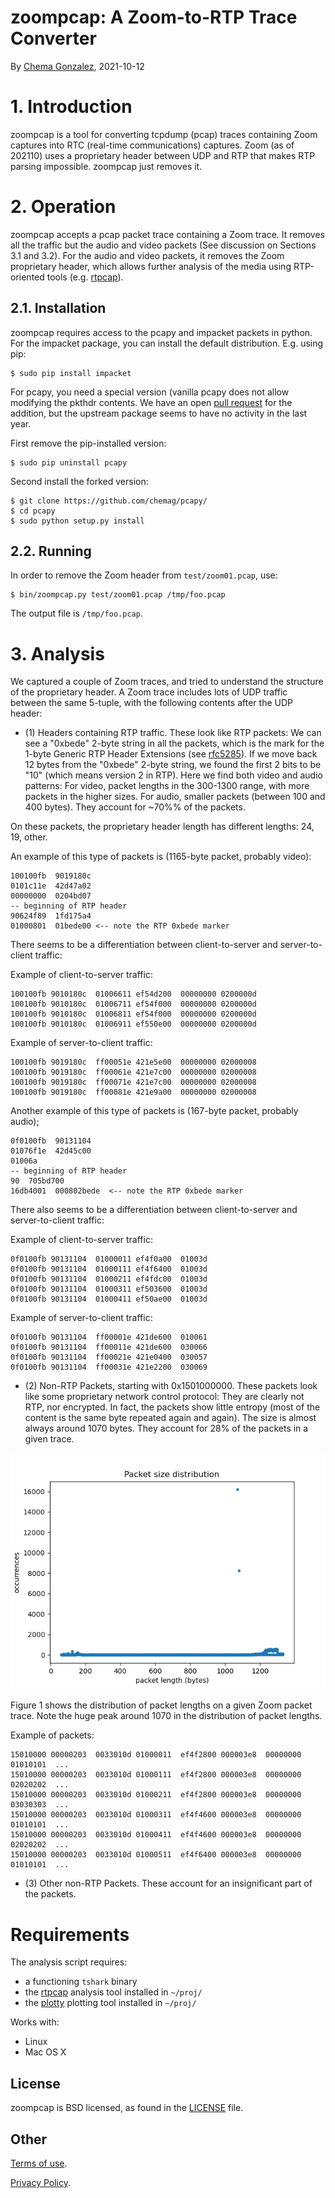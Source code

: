 # zoompcap: A Zoom-to-RTP Trace Converter

By [Chema Gonzalez](https://github.com/chemag), 2021-10-12


# 1. Introduction
zoompcap is a tool for converting tcpdump (pcap) traces containing Zoom captures into RTC (real-time communications) captures. Zoom (as of 202110) uses a proprietary header between UDP and RTP that makes RTP parsing impossible. zoompcap just removes it.


# 2. Operation

zoompcap accepts a pcap packet trace containing a Zoom trace. It removes all the traffic but the audio and video packets (See discussion on Sections 3.1 and 3.2). For the audio and video packets, it removes the Zoom proprietary header, which allows further analysis of the media using RTP-oriented tools (e.g. [rtpcap](https://github.com/chemag/rtpcap)).


## 2.1. Installation

zoompcap requires access to the pcapy and impacket packets in python. For the impacket package, you can install the default distribution. E.g. using pip:

```
$ sudo pip install impacket
```

For pcapy, you need a special version (vanilla pcapy does not allow modifying the pkthdr contents. We have an open [pull request](https://github.com/helpsystems/pcapy/pull/65) for the addition, but the upstream package seems to have no activity in the last year.

First remove the pip-installed version:

```
$ sudo pip uninstall pcapy
```

Second install the forked version:

```
$ git clone https://github.com/chemag/pcapy/
$ cd pcapy
$ sudo python setup.py install
```

## 2.2. Running

In order to remove the Zoom header from `test/zoom01.pcap`, use:

```
$ bin/zoompcap.py test/zoom01.pcap /tmp/foo.pcap
```

The output file is `/tmp/foo.pcap`.


# 3. Analysis
We captured a couple of Zoom traces, and tried to understand the structure of the proprietary header. A Zoom trace includes lots of UDP traffic between the same 5-tuple, with the following contents after the UDP header:

* (1) Headers containing RTP traffic. These look like RTP packets: We can see a "0xbede" 2-byte string in all the packets, which is the mark for the 1-byte Generic RTP Header Extensions (see [rfc5285](https://datatracker.ietf.org/doc/html/rfc5285)). If we move back 12 bytes from the "0xbede" 2-byte string, we found the first 2 bits to be "10" (which means version 2 in RTP). Here we find both video and audio patterns: For video, packet lengths in the 300-1300 range, with more packets in the higher sizes. For audio, smaller packets (between 100 and 400 bytes). They account for ~70%% of the packets.

On these packets, the proprietary header length has different lengths: 24, 19, other.

An example of this type of packets is (1165-byte packet, probably video):

```
100100fb  9019180c
0101c11e  42d47a02
00000000  0204bd07
-- beginning of RTP header
90624f89  1fd175a4
01000801  01bede00 <-- note the RTP 0xbede marker
```

There seems to be a differentiation between client-to-server and server-to-client traffic:

Example of client-to-server traffic:

```
100100fb 9010180c  01006611 ef54d200  00000000 0200000d
100100fb 9010180c  01006711 ef54f000  00000000 0200000d
100100fb 9010180c  01006811 ef54f000  00000000 0200000d
100100fb 9010180c  01006911 ef550e00  00000000 0200000d
```

Example of server-to-client traffic:
```
100100fb 9019180c  ff00051e 421e5e00  00000000 02000008
100100fb 9019180c  ff00061e 421e7c00  00000000 02000008
100100fb 9019180c  ff00071e 421e7c00  00000000 02000008
100100fb 9019180c  ff00081e 421e9a00  00000000 02000008
```

Another example of this type of packets is (167-byte packet, probably audio);

```
0f0100fb  90131104
01076f1e  42d45c00
01006a
-- beginning of RTP header
90  705bd700
16db4001  000802bede  <-- note the RTP 0xbede marker
```

There also seems to be a differentiation between client-to-server and server-to-client traffic:

Example of client-to-server traffic:

```
0f0100fb 90131104  01000011 ef4f0a00  01003d
0f0100fb 90131104  01000111 ef4f6400  01003d
0f0100fb 90131104  01000211 ef4fdc00  01003d
0f0100fb 90131104  01000311 ef503600  01003d
0f0100fb 90131104  01000411 ef50ae00  01003d
```

Example of server-to-client traffic:
```
0f0100fb 90131104  ff00001e 421de600  010061
0f0100fb 90131104  ff00011e 421de600  030066
0f0100fb 90131104  ff00021e 421e0400  030057
0f0100fb 90131104  ff00031e 421e2200  030069
```

* (2) Non-RTP Packets, starting with 0x1501000000. These packets look like some proprietary network control protocol: They are clearly not RTP, nor encrypted. In fact, the packets show little entropy (most of the content is the same byte repeated again and again). The size is almost always around 1070 bytes. They account for 28% of the packets in a given trace.

![Packet Length Distribution](analysis/atlas.zoom.pcap.packets.csv.distribution.png)

Figure 1 shows the distribution of packet lengths on a given Zoom packet trace. Note the huge peak around 1070 in the distribution of packet lengths.


Example of packets:
```
15010000 00000203  0033010d 01000011  ef4f2800 000003e8  00000000 01010101  ...
15010000 00000203  0033010d 01000111  ef4f2800 000003e8  00000000 02020202  ...
15010000 00000203  0033010d 01000211  ef4f2800 000003e8  00000000 03030303  ...
15010000 00000203  0033010d 01000311  ef4f4600 000003e8  00000000 01010101  ...
15010000 00000203  0033010d 01000411  ef4f4600 000003e8  00000000 02020202  ...
15010000 00000203  0033010d 01000511  ef4f6400 000003e8  00000000 01010101  ...
```


* (3) Other non-RTP Packets. These account for an insignificant part of the packets.


# Requirements
The analysis script requires:
* a functioning `tshark` binary
* the [rtpcap](https://github.com/chemag/rtpcap) analysis tool installed in `~/proj/`
* the [plotty](https://github.com/chemag/plotty) plotting tool installed in `~/proj/`

Works with:
* Linux
* Mac OS X


## License
zoompcap is BSD licensed, as found in the [LICENSE](LICENSE) file.


## Other

[Terms of use](https://opensource.facebook.com/legal/terms).

[Privacy Policy](https://opensource.facebook.com/legal/privacy).

